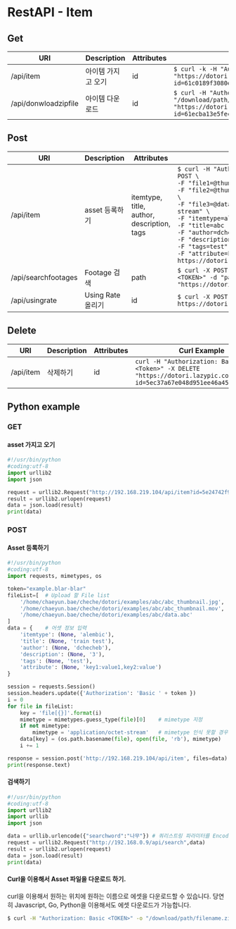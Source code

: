 # RestAPI - Item

## Get
| URI | Description | Attributes | Curl Example |
| --- | --- | --- | --- |
| /api/item | 아이템 가지고 오기 | id | `$ curl -k -H "Authorization: Basic <TOKEN>" "https://dotori.lazypic.com/api/item?id=61c0189f3080e2b623db8b43"` |
| /api/donwloadzipfile | 아이템 다운로드 | id | `$ curl -H "Authorization: Basic <TOKEN>" -o "/download/path/filename.zip" "https://dotori.lazypic.com/api/downloadzipfile?id=61ecba13e5fec171fe4e47e8"` |



## Post
| URI | Description | Attributes | Curl Example |
| --- | --- | --- | --- |
| /api/item | asset 등록하기 | itemtype, title, author, description, tags | `$ curl -H "Authorization: Basic <TOKEN>" -X POST \`<br>`-F "file1=@thumbnail.jpg;type=image/jpeg" \` <br>`-F "file2=@thumbnail.mov;type=video/quicktime" \`<br>`-F "file3=@data.abc;type=application/octet-stream" \` <br>`-F "itemtype=alembic" \` <br>`-F "title=abc restapi test" \` <br>`-F "author=dchecheb" \` <br>`-F "description=3" \` <br>`-F "tags=test" \` <br>`-F "attribute=key1:value1,key2:value2" \` <br>`https://dotori.lazypic.com/api/item` |
| /api/searchfootages | Footage 검색 | path | `$ curl -X POST -H "Authorization: Basic <TOKEN>" -d "path=/searchpath" "https://dotori.lazypic.com/api/searchfootages"` |
| /api/usingrate | Using Rate 올리기 | id | `$ curl -X POST -d "id=5eaa5758eafdfd2dae3bb050" https://dotori.lazypic.com/api/usingrate` |


## Delete
| URI | Description | Attributes | Curl Example |
| --- | --- | --- | --- |
| /api/item | 삭제하기 | id | `curl -H "Authorization: Basic <Token>" -X DELETE "https://dotori.lazypic.com/api/item?id=5ec37a67e048d951ee46a45a"`

## Python example

### GET

#### asset 가지고 오기 

```python
#!/usr/bin/python
#coding:utf-8
import urllib2
import json

request = urllib2.Request("http://192.168.219.104/api/item?id=5e24742f901da0498519f7a7")
result = urllib2.urlopen(request)
data = json.load(result)
print(data)
```

### POST

#### Asset 등록하기
```python
#!/usr/bin/python
#coding:utf-8
import requests, mimetypes, os

token="example.blar-blar"               
fileList=[  # Upload 할 File list                                                
    '/home/chaeyun.bae/cheche/dotori/examples/abc/abc_thumbnail.jpg',
    '/home/chaeyun.bae/cheche/dotori/examples/abc/abc_thumbnail.mov',
    '/home/chaeyun.bae/cheche/dotori/examples/abc/data.abc'
]
data = {    # 어셋 정보 입력
    'itemtype': (None, 'alembic'),
    'title': (None, 'train test'),
    'author': (None, 'dchecheb'),
    'description': (None, '3'),
    'tags': (None, 'test'),
    'attribute': (None, 'key1:value1,key2:value')
}

session = requests.Session()
session.headers.update({'Authorization': 'Basic ' + token })
i = 0
for file in fileList:
    key = 'file[{}]'.format(i)
    mimetype = mimetypes.guess_type(file)[0]    # mimetype 지정
    if not mimetype:
        mimetype = 'application/octet-stream'   # mimetype 인식 못할 경우 application/octet-stream을 default로 보냄
    data[key] = (os.path.basename(file), open(file, 'rb'), mimetype)
    i += 1

response = session.post('http://192.168.219.104/api/item', files=data)    # 전송
print(response.text)
```

#### 검색하기
```python
#!/usr/bin/python
#coding:utf-8
import urllib2
import urllib
import json

data = urllib.urlencode({"searchword":"나무"}) # 쿼리스트링 파라미터를 Encoding
request = urllib2.Request("http://192.168.0.9/api/search",data) 
result = urllib2.urlopen(request)
data = json.load(result)
print(data)
```


#### Curl을 이용해서 Asset 파일을 다운로드 하기.

curl을 이용해서 원하는 위치에 원하는 이름으로 에셋을 다운로드할 수 있습니다.
당연히 Javascript, Go, Python을 이용해서도 에셋 다운로드가 가능합니다.

```bash
$ curl -H "Authorization: Basic <TOKEN>" -o "/download/path/filename.zip" "https://dotori.lazypic.com/api/downloadzipfile?id=61ecba13e5fec171fe4e47e8"
```
